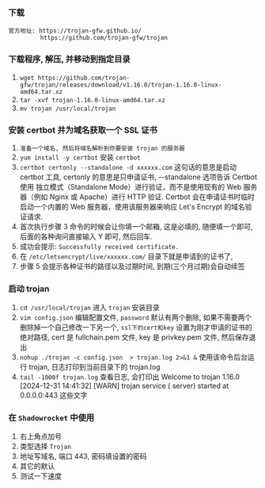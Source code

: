 ### 下载

    官方地址: https://trojan-gfw.github.io/
             https://github.com/trojan-gfw/trojan

### 下载程序, 解压, 并移动到指定目录

1. `wget https://github.com/trojan-gfw/trojan/releases/download/v1.16.0/trojan-1.16.0-linux-amd64.tar.xz`
2. `tar -xvf trojan-1.16.0-linux-amd64.tar.xz`
3. `mv trojan /usr/local/trojan`

### 安装 certbot 并为域名获取一个 SSL 证书

1. `准备一个域名, 然后将域名解析到你要安装 trojan 的服务器`
2. `yum install -y certbot` 安装 `certbot`
3. `certbot certonly --standalone -d xxxxxx.com` 这句话的意思是启动 certbot 工具, certonly 的意思是只申请证书,
   --standalone 选项告诉 Certbot 使用 独立模式（Standalone Mode）进行验证，而不是使用现有的 Web 服务器（例如 Nginx 或
   Apache）进行 HTTP 验证. Certbot 会在申请证书时临时启动一个内置的 Web 服务器，使用该服务器来响应 Let's Encrypt 的域名验证请求.
4. 首次执行步骤 3 命令的时候会让你填一个邮箱, 这是必填的, 随便填一个即可, 后面的各种询问直接输入 Y 即可, 然后回车.
5. 成功会提示: `Successfully received certificate.`
6. 在 `/etc/letsencrypt/live/xxxxxx.com/` 目录下就是申请到的证书了,
7. 步骤 5 会提示各种证书的路径以及过期时间, 到期(三个月过期)会自动续签

### 启动 trojan

1. `cd /usr/local/trojan` 进入 `trojan` 安装目录
2. `vim config.json` 编辑配置文件, `password` 默认有两个删除,
   如果不需要两个删除掉一个自己修改一下另一个, `ssl下的cert和key` 设置为刚才申请的证书的绝对路径, cert 是 fullchain.pem
   文件, key 是 privkey.pem 文件, 然后保存退出
3. `nohup ./trojan -c config.json  > trojan.log 2>&1 &` 使用该命令后台运行 trojan, 日志打印到当前目录下的 trojan.log
4. `tail -1000f trojan.log` 查看日志, 会打印出 Welcome to trojan 1.16.0 [2024-12-31 14:41:32] [WARN] trojan service (
   server) started at 0.0.0.0:443 这些文字

### 在 `Shadowrocket` 中使用

1. 右上角点加号
2. 类型选择 `Trojan`
3. 地址写域名, 端口 443, 密码填设置的密码
4. 其它的默认
5. 测试一下速度
